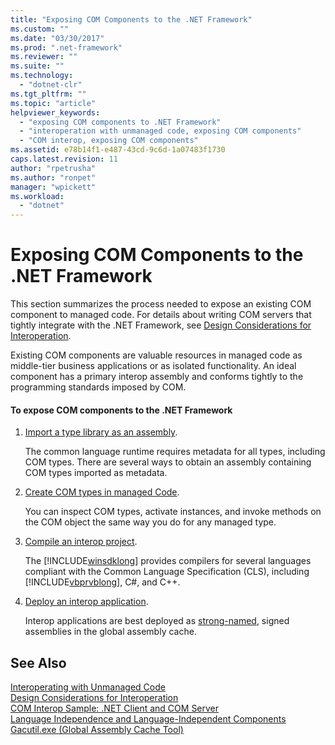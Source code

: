 ```yaml
---
title: "Exposing COM Components to the .NET Framework"
ms.custom: ""
ms.date: "03/30/2017"
ms.prod: ".net-framework"
ms.reviewer: ""
ms.suite: ""
ms.technology: 
  - "dotnet-clr"
ms.tgt_pltfrm: ""
ms.topic: "article"
helpviewer_keywords: 
  - "exposing COM components to .NET Framework"
  - "interoperation with unmanaged code, exposing COM components"
  - "COM interop, exposing COM components"
ms.assetid: e78b14f1-e487-43cd-9c6d-1a07483f1730
caps.latest.revision: 11
author: "rpetrusha"
ms.author: "ronpet"
manager: "wpickett"
ms.workload: 
  - "dotnet"
---
```

# Exposing COM Components to the .NET Framework
This section summarizes the process needed to expose an existing COM component to managed code. For details about writing COM servers that tightly integrate with the .NET Framework, see [Design Considerations for Interoperation](http://msdn.microsoft.com/library/b59637f6-fe35-40d6-ae72-901e7a707689).  
  
 Existing COM components are valuable resources in managed code as middle-tier business applications or as isolated functionality. An ideal component has a primary interop assembly and conforms tightly to the programming standards imposed by COM.  
  
#### To expose COM components to the .NET Framework  
  
1.  [Import a type library as an assembly](../../../docs/framework/interop/importing-a-type-library-as-an-assembly.md).  
  
     The common language runtime requires metadata for all types, including COM types. There are several ways to obtain an assembly containing COM types imported as metadata.  
  
2.  [Create COM types in managed Code](http://msdn.microsoft.com/library/1a95a8ca-c8b8-4464-90b0-5ee1a1135b66).  
  
     You can inspect COM types, activate instances, and invoke methods on the COM object the same way you do for any managed type.  
  
3.  [Compile an interop project](../../../docs/framework/interop/compiling-an-interop-project.md).  
  
     The [!INCLUDE[winsdklong](../../../includes/winsdklong-md.md)] provides compilers for several languages compliant with the Common Language Specification (CLS), including [!INCLUDE[vbprvblong](../../../includes/vbprvblong-md.md)], C#, and C++.  
  
4.  [Deploy an interop application](../../../docs/framework/interop/deploying-an-interop-application.md).  
  
     Interop applications are best deployed as [strong-named](../../../docs/framework/app-domains/strong-named-assemblies.md), signed assemblies in the global assembly cache.  
  
## See Also  
 [Interoperating with Unmanaged Code](../../../docs/framework/interop/index.md)  
 [Design Considerations for Interoperation](http://msdn.microsoft.com/library/b59637f6-fe35-40d6-ae72-901e7a707689)  
 [COM Interop Sample: .NET Client and COM Server](../../../docs/framework/interop/com-interop-sample-net-client-and-com-server.md)  
 [Language Independence and Language-Independent Components](../../../docs/standard/language-independence-and-language-independent-components.md)  
 [Gacutil.exe (Global Assembly Cache Tool)](../../../docs/framework/tools/gacutil-exe-gac-tool.md)
